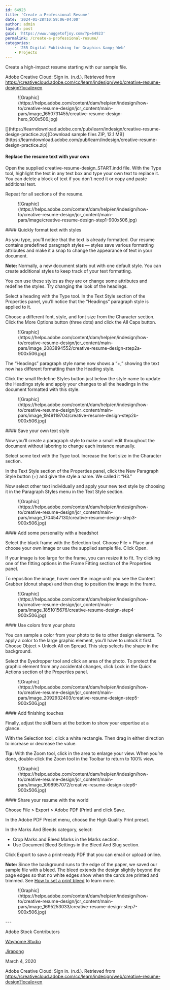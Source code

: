 ```yaml
---
id: 64923
title: 'Create a Professional Resume'
date: '2024-01-28T10:59:06-04:00'
author: admin
layout: post
guid: 'https://www.nuggetofjoy.com/?p=64923'
permalink: /create-a-professional-resume/
categories:
    - '255 Digital Publishing for Graphics &amp; Web'
    - Projects
---
```


Create a high-impact resume starting with our sample file.

Adobe Creative Cloud: Sign in. (n.d.). Retrieved from https://creativecloud.adobe.com/cc/learn/indesign/web/creative-resume-design?locale=en

<div class="wp-block-image"><figure class="aligncenter">![Graphic](https://helpx.adobe.com/content/dam/help/en/indesign/how-to/creative-resume-design/jcr_content/main-pars/image_1650731455/creative-resume-design-hero_900x506.jpg)</figure></div>[](https://learndownload.adobe.com/pub/learn/indesign/creative-resume-design-practice.zip)[Download sample files ZIP, 12.1 MB](https://learndownload.adobe.com/pub/learn/indesign/creative-resume-design-practice.zip)

#### Replace the resume text with your own

Open the supplied creative-resume-design\_START.indd file. With the Type tool, highlight the text in any text box and type your own text to replace it. You can delete a block of text if you don’t need it or copy and paste additional text.

Repeat for all sections of the resume.

<div class="wp-block-image"><figure class="aligncenter">![Graphic](https://helpx.adobe.com/content/dam/help/en/indesign/how-to/creative-resume-design/jcr_content/main-pars/image/creative-resume-design-step1-900x506.jpg)</figure></div>#### Quickly format text with styles

As you type, you’ll notice that the text is already formatted. Our resume contains predefined paragraph styles — styles save various formatting attributes and make it a snap to change the appearance of text in your document.

**Note:** Normally, a new document starts out with one default style. You can create additional styles to keep track of your text formatting.

You can use these styles as they are or change some attributes and redefine the styles. Try changing the look of the headings.

Select a heading with the Type tool. In the Text Style section of the Properties panel, you’ll notice that the “Headings” paragraph style is applied to it.

Choose a different font, style, and font size from the Character section. Click the More Options button (three dots) and click the All Caps button.

<div class="wp-block-image"><figure class="aligncenter">![Graphic](https://helpx.adobe.com/content/dam/help/en/indesign/how-to/creative-resume-design/jcr_content/main-pars/image_2083894552/creative-resume-design-step2a-900x506.jpg)</figure></div>The “Headings” paragraph style name now shows a “+,” showing the text now has different formatting than the Heading style.

Click the small Redefine Styles button just below the style name to update the Headings style and apply your changes to all the headings in the document formatted with this style.

<div class="wp-block-image"><figure class="aligncenter">![Graphic](https://helpx.adobe.com/content/dam/help/en/indesign/how-to/creative-resume-design/jcr_content/main-pars/image_1949119704/creative-resume-design-step2b-900x506.jpg)</figure></div>#### Save your own text style

Now you’ll create a paragraph style to make a small edit throughout the document without laboring to change each instance manually.

Select some text with the Type tool. Increase the font size in the Character section.

In the Text Style section of the Properties panel, click the New Paragraph Style button (+) and give the style a name. We called it “H3.”

Now select other text individually and apply your new text style by choosing it in the Paragraph Styles menu in the Text Style section.

<div class="wp-block-image"><figure class="aligncenter">![Graphic](https://helpx.adobe.com/content/dam/help/en/indesign/how-to/creative-resume-design/jcr_content/main-pars/image_1704547130/creative-resume-design-step3-900x506.jpg)</figure></div>#### Add some personality with a headshot

Select the black frame with the Selection tool. Choose File &gt; Place and choose your own image or use the supplied sample file. Click Open.

If your image is too large for the frame, you can resize it to fit. Try clicking one of the fitting options in the Frame Fitting section of the Properties panel.

To reposition the image, hover over the image until you see the Content Grabber (donut shape) and then drag to position the image in the frame.

<div class="wp-block-image"><figure class="aligncenter">![Graphic](https://helpx.adobe.com/content/dam/help/en/indesign/how-to/creative-resume-design/jcr_content/main-pars/image_1851015676/creative-resume-design-step4-900x506.jpg)</figure></div>#### Use colors from your photo

You can sample a color from your photo to tie to other design elements. To apply a color to the large graphic element, you’ll have to unlock it first. Choose Object &gt; Unlock All on Spread. This step selects the shape in the background.

Select the Eyedropper tool and click an area of the photo. To protect the graphic element from any accidental changes, click Lock in the Quick Actions section of the Properties panel.

<div class="wp-block-image"><figure class="aligncenter">![Graphic](https://helpx.adobe.com/content/dam/help/en/indesign/how-to/creative-resume-design/jcr_content/main-pars/image_2092932403/creative-resume-design-step5-900x506.jpg)</figure></div>#### Add finishing touches

Finally, adjust the skill bars at the bottom to show your expertise at a glance.

With the Selection tool, click a white rectangle. Then drag in either direction to increase or decrease the value.

**Tip:** With the Zoom tool, click in the area to enlarge your view. When you’re done, double-click the Zoom tool in the Toolbar to return to 100% view.

<div class="wp-block-image"><figure class="aligncenter">![Graphic](https://helpx.adobe.com/content/dam/help/en/indesign/how-to/creative-resume-design/jcr_content/main-pars/image_1098957072/creative-resume-design-step6-900x506.jpg)</figure></div>#### Share your resume with the world

Choose File &gt; Export &gt; Adobe PDF (Print) and click Save.

In the Adobe PDF Preset menu, choose the High Quality Print preset.

In the Marks And Bleeds category, select:

- Crop Marks and Bleed Marks in the Marks section.
- Use Document Bleed Settings in the Bleed And Slug section.

Click Export to save a print-ready PDF that you can email or upload online.

**Note:** Since the background runs to the edge of the paper, we saved our sample file with a bleed. The bleed extends the design slightly beyond the page edges so that no white edges show when the cards are printed and trimmed. See [How to set a print bleed](https://helpx.adobe.com/indesign/how-to/set-print-bleed.html) to learn more.

<div class="wp-block-image"><figure class="aligncenter">![Graphic](https://helpx.adobe.com/content/dam/help/en/indesign/how-to/creative-resume-design/jcr_content/main-pars/image_1695253033/creative-resume-design-step7-900x506.jpg)</figure></div>---

Adobe Stock Contributors

[Wayhome Studio](http://stock.adobe.com/contributor/205409163/wayhome-studio?as_channel=adobe_com&as_campclass=brand&as_campaign=tutorial&as_source=helpx&as_camptype=acquisition&as_audience=users&as_content)

[Jirapong](http://stock.adobe.com/contributor/206318424/jirapong?as_channel=adobe_com&as_campclass=brand&as_campaign=tutorial&as_source=helpx&as_camptype=acquisition&as_audience=users&as_content)

March 4, 2020

Adobe Creative Cloud: Sign in. (n.d.). Retrieved from https://creativecloud.adobe.com/cc/learn/indesign/web/creative-resume-design?locale=en